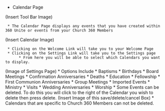 - Calendar Page

(Insert Tool Bar Image)

     * The Calendar Page displays any events that you have created within 360 Unite or events from your Church 360 Members

(Insert Calendar Image)

     * Clicking on the Welcome Link will take you to your Welcome Page
     * Clicking on the Settings Link will take you to the Settings page
          * From here you will be able to select which Calendars you want to display.
(Image of Settings Page)
          * Options Include
               * Baptisms
               * Birthdays
               * Board Meetings
               * Confirmation Anniversaries
               * Deaths
               * Education
               * Fellowship
               * First Communion Anniversaries
               * Group Meetings
               * Imported Events
               * Ministry
               * Visits
               * Wedding Anniversaries
               * Worship
          * Some Events can be deleted.  To do this you will click to the right of the Calendar you wish to delete then press delete.
(Insert Image of this save/delete/cancel Box)
          * Calendars that are specific to Church 360 Members can not be deleted.
               